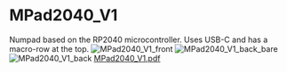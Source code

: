 # MPad2040_V1
Numpad based on the RP2040 microcontroller. Uses USB-C and has a macro-row at the top.
![MPad2040_V1_front](https://user-images.githubusercontent.com/47427510/210666696-bc52a75f-f035-42c5-a8d3-e98232c42e7e.png)
![MPad2040_V1_back_bare](https://user-images.githubusercontent.com/47427510/210666693-47ac2824-2d8b-4eeb-87cc-2761582bbd36.png)
![MPad2040_V1_back](https://user-images.githubusercontent.com/47427510/210666691-ea63085a-0334-4852-9bbd-72c83cc44a0f.png)
[MPad2040_V1.pdf](https://github.com/egillmilan/MPad2040_V1/files/10348091/MPad2040_V1.pdf)
